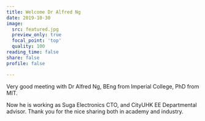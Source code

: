 ```yaml
---
title: Welcome Dr Alfred Ng
date: 2019-10-30
image:
  src: featured.jpg
  preview_only: true
  focal_point: 'top'
  quality: 100
reading_time: false
share: false
profile: false

---
```

Very good meeting with Dr Alfred Ng, BEng from Imperial College, PhD from MIT.
<!--more-->

Now he is working as Suga Electronics CTO, and CityUHK EE Departmental advisor. Thank you for the nice sharing both in academy and industry.